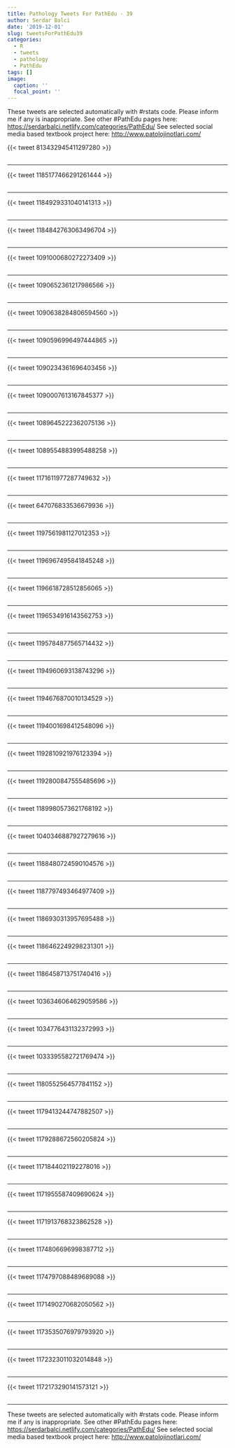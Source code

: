 ```yaml
---
title: Pathology Tweets For PathEdu - 39
author: Serdar Balci
date: '2019-12-01'
slug: tweetsForPathEdu39
categories:
  - R
  - tweets
  - pathology
  - PathEdu
tags: []
image:
  caption: ''
  focal_point: ''
---
```



These tweets are selected automatically with #rstats code. Please inform me if any is inappropriate.
See other #PathEdu pages here: https://serdarbalci.netlify.com/categories/PathEdu/ 
See selected social media based textbook project here: http://www.patolojinotlari.com/

{{< tweet 813432945411297280 >}}
<br>
<br>
<hr>
{{< tweet 1185177466291261444 >}}
<br>
<br>
<hr>
{{< tweet 1184929331040141313 >}}
<br>
<br>
<hr>
{{< tweet 1184842763063496704 >}}
<br>
<br>
<hr>
{{< tweet 1091000680272273409 >}}
<br>
<br>
<hr>
{{< tweet 1090652361217986566 >}}
<br>
<br>
<hr>
{{< tweet 1090638284806594560 >}}
<br>
<br>
<hr>
{{< tweet 1090596996497444865 >}}
<br>
<br>
<hr>
{{< tweet 1090234361696403456 >}}
<br>
<br>
<hr>
{{< tweet 1090007613167845377 >}}
<br>
<br>
<hr>
{{< tweet 1089645222362075136 >}}
<br>
<br>
<hr>
{{< tweet 1089554883995488258 >}}
<br>
<br>
<hr>
{{< tweet 1171611977287749632 >}}
<br>
<br>
<hr>
{{< tweet 647076833536679936 >}}
<br>
<br>
<hr>
{{< tweet 1197561981127012353 >}}
<br>
<br>
<hr>
{{< tweet 1196967495841845248 >}}
<br>
<br>
<hr>
{{< tweet 1196618728512856065 >}}
<br>
<br>
<hr>
{{< tweet 1196534916143562753 >}}
<br>
<br>
<hr>
{{< tweet 1195784877565714432 >}}
<br>
<br>
<hr>
{{< tweet 1194960693138743296 >}}
<br>
<br>
<hr>
{{< tweet 1194676870010134529 >}}
<br>
<br>
<hr>
{{< tweet 1194001698412548096 >}}
<br>
<br>
<hr>
{{< tweet 1192810921976123394 >}}
<br>
<br>
<hr>
{{< tweet 1192800847555485696 >}}
<br>
<br>
<hr>
{{< tweet 1189980573621768192 >}}
<br>
<br>
<hr>
{{< tweet 1040346887927279616 >}}
<br>
<br>
<hr>
{{< tweet 1188480724590104576 >}}
<br>
<br>
<hr>
{{< tweet 1187797493464977409 >}}
<br>
<br>
<hr>
{{< tweet 1186930313957695488 >}}
<br>
<br>
<hr>
{{< tweet 1186462249298231301 >}}
<br>
<br>
<hr>
{{< tweet 1186458713751740416 >}}
<br>
<br>
<hr>
{{< tweet 1036346064629059586 >}}
<br>
<br>
<hr>
{{< tweet 1034776431132372993 >}}
<br>
<br>
<hr>
{{< tweet 1033395582721769474 >}}
<br>
<br>
<hr>
{{< tweet 1180552564577841152 >}}
<br>
<br>
<hr>
{{< tweet 1179413244747882507 >}}
<br>
<br>
<hr>
{{< tweet 1179288672560205824 >}}
<br>
<br>
<hr>
{{< tweet 1171844021192278016 >}}
<br>
<br>
<hr>
{{< tweet 1171955587409690624 >}}
<br>
<br>
<hr>
{{< tweet 1171913768323862528 >}}
<br>
<br>
<hr>
{{< tweet 1174806696998387712 >}}
<br>
<br>
<hr>
{{< tweet 1174797088489689088 >}}
<br>
<br>
<hr>
{{< tweet 1171490270682050562 >}}
<br>
<br>
<hr>
{{< tweet 1173535076979793920 >}}
<br>
<br>
<hr>
{{< tweet 1172323011032014848 >}}
<br>
<br>
<hr>
{{< tweet 1172173290141573121 >}}
<br>
<br>
<hr>


These tweets are selected automatically with #rstats code. Please inform me if any is inappropriate.
See other #PathEdu pages here: https://serdarbalci.netlify.com/categories/PathEdu/ 
See selected social media based textbook project here: http://www.patolojinotlari.com/
